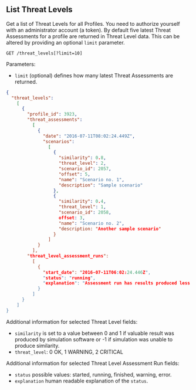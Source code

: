 ## List Threat Levels

Get a list of Threat Levels for all Profiles. You need to authorize yourself with an administrator account (a token).
By default five latest Threat Assessments for a profile are returned in Threat Level data. This can be altered by providing
an optional `limit` parameter.

```
GET /threat_levels[?limit=10]
```
Parameters:

+ `limit` (optional) defines how many latest Threat Assessments are returned.


```json
{
  "threat_levels":
    [
      {
        "profile_id": 3923,
        "threat_assessments":
          [
            {
              "date": "2016-07-11T08:02:24.449Z",
              "scenarios":
                [
                  {
                    "similarity": 0.8,
                    "threat_level": 2,
                    "scenario_id": 2057,
                    "offset": 5,
                    "name": "Scenario no. 1",
                    "description": "Sample scenario"
                  },
                  {
                    "similarity": 0.4,
                    "threat_level": 1,
                    "scenario_id": 2058,
                    offset: 3,
                    "name": "Scenario no. 2",
                    "description: "Another sample scenario"
                  }
                ]
            }
          ],
        "threat_level_assessment_runs": 
          [
            {
              "start_date": "2016-07-11T06:02:24.446Z",
              "status": "running",
              "explanation": "Assessment run has results produced less than two hours ago"
            }
          ]
      }
    ]
}
```
Additional information for selected Threat Level fields:

+ `similarity` is set to a value between 0 and 1 if valuable result was produced by simulation software or -1 if simulation was unable to produce similarity.
+ `threat_level`: 0 OK, 1 WARNING, 2 CRITICAL

Additional information for selected Threat Level Assessment Run fields:

+ `status` possible values: started, running, finished, warning, error.
+ `explanation` human readable explanation of the `status`.